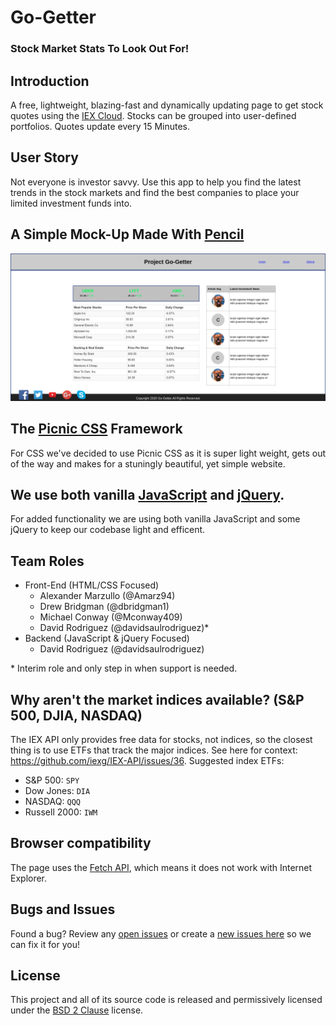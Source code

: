 # Go-Getter
### Stock Market Stats To Look Out For!

## Introduction
A free, lightweight, blazing-fast and dynamically updating page to get stock quotes using the [IEX Cloud][iexc]. Stocks can be grouped into user-defined portfolios. Quotes update every 15 Minutes.

## User Story
Not everyone is investor savvy. Use this app to help you find the latest trends in the stock markets and find the best companies to place your limited investment funds into.

## A Simple Mock-Up Made With [Pencil][pencil]
![Screenshot MockUp][ssmu]

## The [Picnic CSS][picnicss] Framework

For CSS we've decided to use Picnic CSS as it is super light weight, gets out of the way and makes for a stuningly beautiful, yet simple website.

## We use both vanilla [JavaScript][javascript] and [jQuery][jquery].

For added functionality we are using both vanilla JavaScript and some jQuery to keep our codebase light and efficent.

## Team Roles
 - Front-End (HTML/CSS Focused)
   - Alexander Marzullo (@Amarz94)
   - Drew Bridgman (@dbridgman1) 
   - Michael Conway (@Mconway409)
   - David Rodriguez (@davidsaulrodriguez)*
 - Backend (JavaScript & jQuery Focused)
   - David Rodriguez (@davidsaulrodriguez)

\* Interim role and only step in when support is needed.

## Why aren't the market indices available? (S&P 500, DJIA, NASDAQ)

The IEX API only provides free data for stocks, not indices, so the closest thing is to use ETFs that track the major indices. See here for context: https://github.com/iexg/IEX-API/issues/36. Suggested index ETFs:

- S&P 500: `SPY`
- Dow Jones: `DIA`
- NASDAQ: `QQQ`
- Russell 2000: `IWM`

## Browser compatibility

The page uses the [Fetch API][fetch-mdn], which means it does not work with Internet Explorer.

## Bugs and Issues
Found a bug? Review any [open issues][open-issues] or create a [new issues here][new-issue] so we can fix it for you!

## License
This project and all of its source code is released and permissively licensed under the [BSD 2 Clause][license] license.

[javascript]: https://www.javascript.com/
[jquery]: https://jquery.com/
[picnicss]: http://picnicss.com/
[pencil]: http://pencil.evolus.vn/
[ssmu]: screenshots/homepage_mockup.png
[iexc]: https://iexcloud.io/
[fetch-mdn]: https://developer.mozilla.org/en-US/docs/Web/API/Fetch_API
[open-issues]: https://github.com/davidsaulrodriguez/go-getter/issues/
[new-issue]: https://github.com/davidsaulrodriguez/go-getter/issues/new
[license]: LICENSE.md